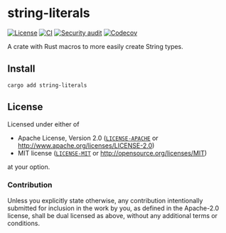 # string-literals

[![License](https://img.shields.io/badge/License-MIT%20%26%20Apache%202.0-blue?style=flat-square)](#license)
[![CI](https://img.shields.io/github/deployments/neoncitylights/string-literals/github-pages?label=deploy&style=flat-square)](https://github.com/neoncitylights/string-literals/actions/workflows/main.yml)
[![Security audit](https://img.shields.io/github/actions/workflow/status/neoncitylights/string-literals/.github/workflows/main.yml?style=flat-square)](https://github.com/neoncitylights/string-literals/actions/workflows/security-audit.yml)
[![Codecov](https://img.shields.io/codecov/c/github/neoncitylights/string-literals?style=flat-square&logo=codecov&logoColor=%23fff)](https://codecov.io/gh/neoncitylights/string-literals)

A crate with Rust macros to more easily create String types.

## Install

```shell
cargo add string-literals
```

## License

Licensed under either of

- Apache License, Version 2.0 ([`LICENSE-APACHE`](LICENSE-APACHE) or <http://www.apache.org/licenses/LICENSE-2.0>)
- MIT license ([`LICENSE-MIT`](LICENSE-MIT) or <http://opensource.org/licenses/MIT>)

at your option.

### Contribution

Unless you explicitly state otherwise, any contribution intentionally submitted for inclusion in the work by you, as defined in the Apache-2.0 license, shall be dual licensed as above, without any additional terms or conditions.
